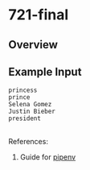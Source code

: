 # 721-final

## Overview

## Example Input
```
princess
prince
Selena Gomez
Justin Bieber
president
```


## 
References:
1. Guide for [pipenv](https://towardsdatascience.com/comparing-python-virtual-environment-tools-9a6543643a44)